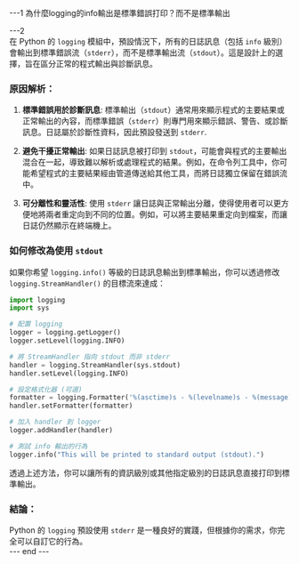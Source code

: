 ---1
為什麼logging的info輸出是標準錯誤打印？而不是標準輸出


---2
<br>在 Python 的 `logging` 模組中，預設情況下，所有的日誌訊息（包括 `info` 級別）會輸出到標準錯誤流（`stderr`），而不是標準輸出流（`stdout`）。這是設計上的選擇，旨在區分正常的程式輸出與診斷訊息。

### 原因解析：
1. **標準錯誤用於診斷訊息**:
   標準輸出（`stdout`）通常用來顯示程式的主要結果或正常輸出的內容，而標準錯誤（`stderr`）則專門用來顯示錯誤、警告、或診斷訊息。日誌屬於診斷性資料，因此預設發送到 `stderr`.

2. **避免干擾正常輸出**:
   如果日誌訊息被打印到 `stdout`，可能會與程式的主要輸出混合在一起，導致難以解析或處理程式的結果。例如，在命令列工具中，你可能希望程式的主要結果經由管道傳送給其他工具，而將日誌獨立保留在錯誤流中。

3. **可分離性和靈活性**:
   使用 `stderr` 讓日誌與正常輸出分離，使得使用者可以更方便地將兩者重定向到不同的位置。例如，可以將主要結果重定向到檔案，而讓日誌仍然顯示在終端機上。

### 如何修改為使用 `stdout`
如果你希望 `logging.info()` 等級的日誌訊息輸出到標準輸出，你可以透過修改 `logging.StreamHandler()` 的目標流來達成：

```python
import logging
import sys

# 配置 logging
logger = logging.getLogger()
logger.setLevel(logging.INFO)

# 將 StreamHandler 指向 stdout 而非 stderr
handler = logging.StreamHandler(sys.stdout)
handler.setLevel(logging.INFO)

# 設定格式化器 (可選)
formatter = logging.Formatter('%(asctime)s - %(levelname)s - %(message)s')
handler.setFormatter(formatter)

# 加入 handler 到 logger
logger.addHandler(handler)

# 測試 info 輸出的行為
logger.info("This will be printed to standard output (stdout).")
```

透過上述方法，你可以讓所有的資訊級別或其他指定級別的日誌訊息直接打印到標準輸出。

### 結論：
Python 的 `logging` 預設使用 `stderr` 是一種良好的實踐，但根據你的需求，你完全可以自訂它的行為。
<br>--- end ---



